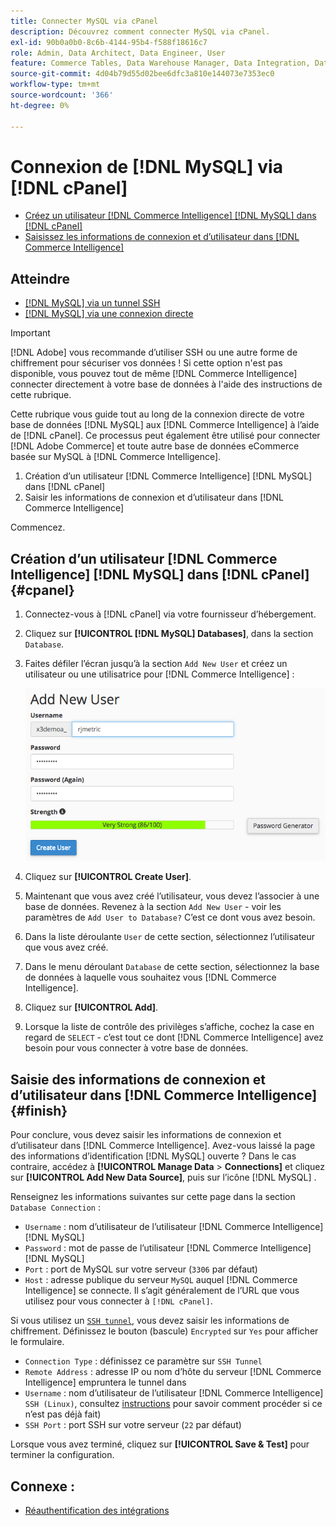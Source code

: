 ```yaml
---
title: Connecter MySQL via cPanel
description: Découvrez comment connecter MySQL via cPanel.
exl-id: 90b0a0b0-8c6b-4144-95b4-f588f18616c7
role: Admin, Data Architect, Data Engineer, User
feature: Commerce Tables, Data Warehouse Manager, Data Integration, Data Import/Export, SQL Report Builder
source-git-commit: 4d04b79d55d02bee6dfc3a810e144073e7353ec0
workflow-type: tm+mt
source-wordcount: '366'
ht-degree: 0%

---
```


# Connexion de [!DNL MySQL] via [!DNL cPanel]

* [Créez un utilisateur  [!DNL Commerce Intelligence] [!DNL MySQL] dans  [!DNL cPanel]](#cpanel)
* [Saisissez les informations de connexion et d’utilisateur dans  [!DNL Commerce Intelligence]](#finish)

## Atteindre

* [[!DNL MySQL] via un tunnel SSH](../integrations/mysql-via-ssh-tunnel.md)
* [[!DNL MySQL] via une connexion directe](../integrations/mysql-via-a-direct-connection.md)

>[!IMPORTANT]
>
>[!DNL Adobe] vous recommande d’utiliser SSH ou une autre forme de chiffrement pour sécuriser vos données ! Si cette option n&#39;est pas disponible, vous pouvez tout de même [!DNL Commerce Intelligence] connecter directement à votre base de données à l&#39;aide des instructions de cette rubrique.

Cette rubrique vous guide tout au long de la connexion directe de votre base de données [!DNL MySQL] aux [!DNL Commerce Intelligence] à l’aide de [!DNL cPanel]. Ce processus peut également être utilisé pour connecter [!DNL Adobe Commerce] et toute autre base de données eCommerce basée sur MySQL à [!DNL Commerce Intelligence].

1. Création d’un utilisateur [!DNL Commerce Intelligence] [!DNL MySQL] dans [!DNL cPanel]
1. Saisir les informations de connexion et d’utilisateur dans [!DNL Commerce Intelligence]

Commencez.

## Création d’un utilisateur [!DNL Commerce Intelligence] [!DNL MySQL] dans [!DNL cPanel] {#cpanel}

1. Connectez-vous à [!DNL cPanel] via votre fournisseur d’hébergement.
1. Cliquez sur **[!UICONTROL [!DNL MySQL] Databases]**, dans la section `Database`.
1. Faites défiler l’écran jusqu’à la section `Add New User` et créez un utilisateur ou une utilisatrice pour [!DNL Commerce Intelligence] :

   ![cPanel interface Bases de données MySQL affichant le formulaire de création d’utilisateur](../../../assets/create-mbi-mysql-user-cpanel.png)

1. Cliquez sur **[!UICONTROL Create User]**.
1. Maintenant que vous avez créé l’utilisateur, vous devez l’associer à une base de données. Revenez à la section `Add New User` - voir les paramètres de `Add User to Database?` C’est ce dont vous avez besoin.
1. Dans la liste déroulante `User` de cette section, sélectionnez l’utilisateur que vous avez créé.
1. Dans le menu déroulant `Database` de cette section, sélectionnez la base de données à laquelle vous souhaitez vous [!DNL Commerce Intelligence].
1. Cliquez sur **[!UICONTROL Add]**.
1. Lorsque la liste de contrôle des privilèges s’affiche, cochez la case en regard de `SELECT` - c’est tout ce dont [!DNL Commerce Intelligence] avez besoin pour vous connecter à votre base de données.

## Saisie des informations de connexion et d’utilisateur dans [!DNL Commerce Intelligence] {#finish}

Pour conclure, vous devez saisir les informations de connexion et d’utilisateur dans [!DNL Commerce Intelligence]. Avez-vous laissé la page des informations d’identification [!DNL MySQL] ouverte ? Dans le cas contraire, accédez à **[!UICONTROL Manage Data** > **Connections]** et cliquez sur **[!UICONTROL Add New Data Source]**, puis sur l’icône [!DNL MySQL] .

Renseignez les informations suivantes sur cette page dans la section `Database Connection` :

* `Username` : nom d’utilisateur de l’utilisateur [!DNL Commerce Intelligence] [!DNL MySQL]
* `Password` : mot de passe de l’utilisateur [!DNL Commerce Intelligence] [!DNL MySQL]
* `Port` : port de MySQL sur votre serveur (`3306` par défaut)
* `Host` : adresse publique du serveur `MySQL` auquel [!DNL Commerce Intelligence] se connecte. Il s’agit généralement de l’URL que vous utilisez pour vous connecter à `[!DNL cPanel]`.

Si vous utilisez un [`SSH tunnel`](../integrations/mysql-via-ssh-tunnel.md), vous devez saisir les informations de chiffrement. Définissez le bouton (bascule) `Encrypted` sur `Yes` pour afficher le formulaire.

* `Connection Type` : définissez ce paramètre sur `SSH Tunnel`
* `Remote Address` : adresse IP ou nom d’hôte du serveur [!DNL Commerce Intelligence] empruntera le tunnel dans
* `Username` : nom d’utilisateur de l’utilisateur [!DNL Commerce Intelligence] `SSH (Linux)`, consultez [instructions](../../../data-analyst/importing-data/integrations/mysql-via-ssh-tunnel.md) pour savoir comment procéder si ce n’est pas déjà fait)
* `SSH Port` : port SSH sur votre serveur (`22` par défaut)

Lorsque vous avez terminé, cliquez sur **[!UICONTROL Save & Test]** pour terminer la configuration.

## Connexe :

* [Réauthentification des intégrations](https://experienceleague.adobe.com/docs/commerce-knowledge-base/kb/how-to/mbi-reauthenticating-integrations.html)
